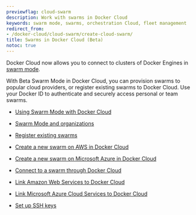 ```yaml
---
previewflag: cloud-swarm
description: Work with swarms in Docker Cloud
keywords: swarm mode, swarms, orchestration Cloud, fleet management
redirect_from:
- /docker-cloud/cloud-swarm/create-cloud-swarm/
title: Swarms in Docker Cloud (Beta)
notoc: true
---
```


Docker Cloud now allows you to connect to clusters of Docker Engines in [swarm mode](/engine/swarm/).

With Beta Swarm Mode in Docker Cloud, you can provision swarms to popular cloud
providers, or register existing swarms to Docker Cloud. Use your Docker ID to
authenticate and securely access personal or team swarms.

* [Using Swarm Mode with Docker Cloud](using-swarm-mode.md)

* [Swarm Mode and organizations](using-swarm-mode.md#swarm-mode-and-organizations)

* [Register existing swarms](register-swarms.md)

* [Create a new swarm on AWS in Docker Cloud](create-cloud-swarm-aws.md)

* [Create a new swarm on Microsoft Azure in Docker Cloud](create-cloud-swarm-azure.md)

* [Connect to a swarm through Docker Cloud](connect-to-swarm.md)

* [Link Amazon Web Services to Docker Cloud](link-aws-swarm.md)

* [Link Microsoft Azure Cloud Services to Docker Cloud](link-azure-swarm.md)

* [Set up SSH keys](ssh-key-setup.md)
